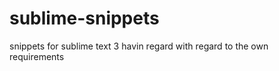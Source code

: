 sublime-snippets
================

snippets for sublime text 3 havin regard with regard to the own requirements
